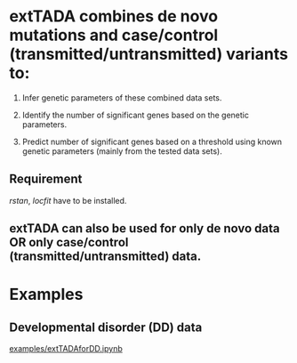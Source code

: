 # extTADA combines de novo mutations and case/control (transmitted/untransmitted) variants to:

1. Infer genetic parameters of these combined data sets.

2. Identify the number of significant genes based on the genetic parameters.

3. Predict number of significant genes based on a threshold using known genetic parameters (mainly from the tested data sets).

## Requirement

*rstan*, *locfit* have to be installed.

## extTADA can also be used for only de novo data OR only case/control (transmitted/untransmitted) data.

# Examples

## Developmental disorder (DD) data

[examples/extTADAforDD.ipynb](./examples/extTADAforDD.ipynb)


